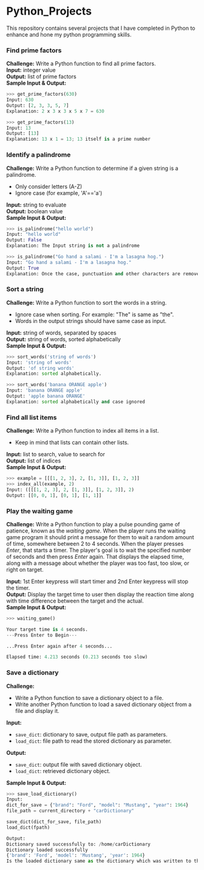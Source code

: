 # Python_Projects
This repository contains several projects that I have completed in Python to enhance and hone my python programming skills.

### Find prime factors
**Challenge:** Write a Python function to find all prime factors.</br>
**Input:** integer value</br>
**Output:** list of prime factors</br>
**Sample Input & Output:**
```python
>>> get_prime_factors(630)
Input: 630
Output: [2, 3, 3, 5, 7]
Explanation: 2 x 3 x 3 x 5 x 7 = 630

>>> get_prime_factors(13)
Input: 13
Output: [13]
Explanation: 13 x 1 = 13; 13 itself is a prime number
```

### Identify a palindrome
**Challenge:** Write a Python function to determine if a given string is a palindrome.</br>

- Only consider letters (A-Z)</br>
- Ignore case (for example, 'A'=='a')</br>

**Input:** string to evaluate</br>
**Output:** boolean value</br>
**Sample Input & Output:**
```python
>>> is_palindrome("hello world")
Input: "hello world"
Output: False
Explanation: The Input string is not a palindrome

>>> is_palindrome("Go hand a salami - I'm a lasagna hog.")
Input: "Go hand a salami - I'm a lasagna hog."
Output: True
Explanation: Once the case, punctuation and other characters are removed from the string, the string becomes 'gohandasalamiimalasagnahog' which is a palindrome string.
```

### Sort a string
**Challenge:** Write a Python function to sort the words in a string. </br>

- Ignore case when sorting. For example: "The" is same as "the". </br>
- Words in the output strings should have same case as input. </br>

**Input:** string of words, separated by spaces </br>
**Output:** string of words, sorted alphabetically </br>
**Sample Input & Output:**
```python
>>> sort_words('string of words')
Input: 'string of words'
Output: 'of string words'
Explanation: sorted alphabetically.

>>> sort_words('banana ORANGE apple')
Input: 'banana ORANGE apple'
Output: 'apple banana ORANGE'
Explanation: sorted alphabetically and case ignored
```

### Find all list items
**Challenge:** Write a Python function to index all items in a list. </br>

- Keep in mind that lists can contain other lists. </br>

**Input:** list to search, value to search for </br>
**Output:** list of indices </br>
**Sample Input & Output:**
```python
>>> example = [[[1, 2, 3], 2, [1, 3]], [1, 2, 3]]
>>> index_all(example, 2)
Input: ([[[1, 2, 3], 2, [1, 3]], [1, 2, 3]], 2)
Output: [[0, 0, 1], [0, 1], [1, 1]]
```

### Play the waiting game
**Challenge:** Write a Python function to play a pulse pounding game of patience, known as the <em>waiting game</em>. When the player runs the waiting game program it should print a message for them to wait a random amount of time, somewhere between 2 to 4 seconds. When the player presses <em>Enter</em>, that starts a timer. The player's goal is to wait the specified number of seconds and then press <em>Enter</em> again. That displays the elapsed time, along with a message about whether the player was too fast, too slow, or right on target.</br>

**Input:** 1st Enter keypress will start timer and 2nd Enter keypress will stop the timer.</br>
**Output:** Display the target time to user then display the reaction time along with time difference between the target and the actual.</br>
**Sample Input & Output:**
```python
>>> waiting_game()

Your target time is 4 seconds.
---Press Enter to Begin---

...Press Enter again after 4 seconds...

Elapsed time: 4.213 seconds (0.213 seconds too slow)
```

### Save a dictionary

**Challenge:** 
- Write a Python function to save a dictionary object to a file.</br>
- Write another Python function to load a saved dictionary object from a file and display it.</br>

**Input:** 
- `save_dict`: dictionary to save, output file path as parameters.</br>
- `load_dict`: file path to read the stored dictionary as parameter.</br>
  
**Output:** </br>
- `save_dict`: output file with saved dictionary object.</br>
- `load_dict`: retrieved dictionary object. </br>

**Sample Input & Output:**
```python
>>> save_load_dictionary()
Input: 
dict_for_save =	{"brand": "Ford", "model": "Mustang", "year": 1964}
file_path = current_directory + "carDictionary"

save_dict(dict_for_save, file_path)
load_dict(fpath)

Output:
Dictionary saved successfully to: /home/carDictionary
Dictionary loaded successfully
{'brand': 'Ford', 'model': 'Mustang', 'year': 1964}
Is the loaded dictionary same as the dictionary which was written to the file: True
```